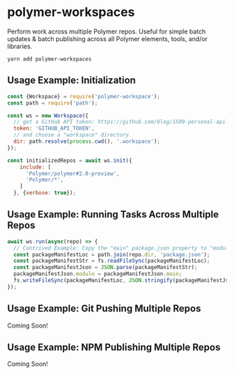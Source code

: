 # polymer-workspaces

Perform work across multiple Polymer repos. Useful for simple batch updates & batch publishing across all Polymer elements, tools, and/or libraries.

```
yarn add polymer-workspaces
```

## Usage Example: Initialization

```js
const {Workspace} = require('polymer-workspace');
const path = require('path');

const ws = new Workspace({
  // get a GitHub API token: https://github.com/blog/1509-personal-api-tokens
  token: 'GITHUB_API_TOKEN',
  // and choose a "workspace" directory
  dir: path.resolve(process.cwd(), '.workspace');
});

const initializedRepos = await ws.init({
    include: [
      'Polymer/polymer#2.0-preview',
      'Polymer/*',
    ]
  }, {verbose: true});
```

## Usage Example: Running Tasks Across Multiple Repos

```js
await ws.run(async(repo) => {
  // Contrived Example: Copy the "main" package.json property to "module"
  const packageManifestLoc = path.join(repo.dir, 'package.json');
  const packageManifestStr = fs.readFileSync(packageManifestLoc);
  const packageManifestJson = JSON.parse(packageManifestStr);
  packageManifestJson.module = packageManifestJson.main;
  fs.writeFileSync(packageManifestLoc, JSON.stringify(packageManifestJson));
});
```


## Usage Example: Git Pushing Multiple Repos

Coming Soon!


## Usage Example: NPM Publishing Multiple Repos

Coming Soon!